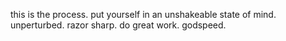 this is the process.
put yourself in an unshakeable state of mind.
unperturbed.
razor sharp.
do great work.
godspeed.